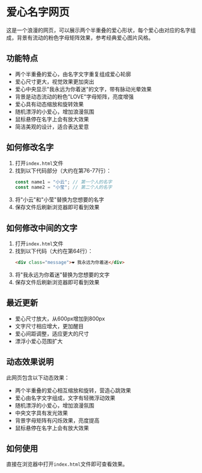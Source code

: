 # 爱心名字网页

这是一个浪漫的网页，可以展示两个半重叠的爱心形状，每个爱心由对应的名字组成，背景有流动的粉色字母矩阵效果，参考经典爱心图片风格。

## 功能特点

- 两个半重叠的爱心，由名字文字重复组成爱心轮廓
- 爱心尺寸更大，视觉效果更加突出
- 爱心中央显示"我永远为你着迷"的文字，带有脉动光晕效果
- 背景是动态流动的粉色"LOVE"字母矩阵，亮度增强
- 爱心具有动态缩放和旋转效果
- 随机漂浮的小爱心，增加浪漫氛围
- 鼠标悬停在名字上会有放大效果
- 简洁美观的设计，适合表达爱意

## 如何修改名字

1. 打开`index.html`文件
2. 找到以下代码部分（大约在第76-77行）：
   ```javascript
   const name1 = "小云"; // 第一个人的名字
   const name2 = "小莹"; // 第二个人的名字
   ```
3. 将"小云"和"小莹"替换为您想要的名字
4. 保存文件后刷新浏览器即可看到效果

## 如何修改中间的文字

1. 打开`index.html`文件
2. 找到以下代码（大约在第64行）：
   ```html
   <div class="message">❤️ 我永远为你着迷</div>
   ```
3. 将"我永远为你着迷"替换为您想要的文字
4. 保存文件后刷新浏览器即可看到效果

## 最近更新

- 爱心尺寸放大，从600px增加到800px
- 文字尺寸相应增大，更加醒目
- 爱心间距调整，适应更大的尺寸
- 漂浮小爱心范围扩大

## 动态效果说明

此网页包含以下动态效果：
- 两个半重叠的爱心相互缩放和旋转，营造心跳效果
- 爱心由名字文字组成，文字有轻微浮动效果
- 随机漂浮的小爱心，增加浪漫氛围
- 中央文字具有发光效果
- 背景字母矩阵有闪烁效果，亮度提高
- 鼠标悬停在名字上会有放大效果

## 如何使用

直接在浏览器中打开`index.html`文件即可查看效果。 
